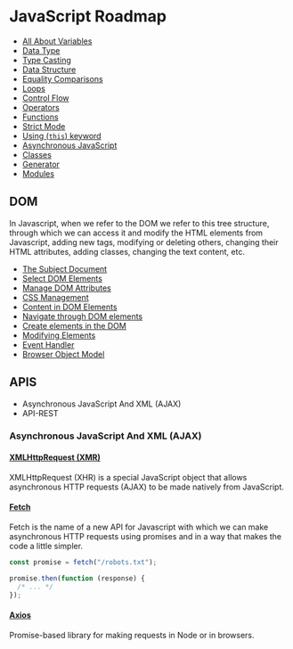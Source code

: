# JavaScript Roadmap

- [All About Variables](/javascript/language/all-about-variable.js)
- [Data Type](/javascript/language/data-types.js)
- [Type Casting](/javascript/language/type-casting.js)
- [Data Structure](/javascript/language/data-structure.js)
- [Equality Comparisons](/javascript/language/equality-comparisons.js)
- [Loops](/javascript/language/loops.js)
- [Control Flow](/javascript/language/control-flow.js)
- [Operators](/javascript/language/operators.js)
- [Functions](/javascript/language/functions.js)
- [Strict Mode](/javascript/language/strict-mode.js)
- [Using (`this`) keyword](/javascript/language/using-this-keyword.js)
- [Asynchronous JavaScript](/javascript/language/asynchronous.js)
- [Classes](/Documents/javascript/languages/classes.md)
- [Generator](/javascript/language/generator.js)
- [Modules](/Documents/javascript/languages/modules.md)

## DOM

In Javascript, when we refer to the DOM we refer to this tree structure, through which we can access it and modify the HTML elements from Javascript, adding new tags, modifying or deleting others, changing their HTML attributes, adding classes, changing the text content, etc.

- [The Subject Document](/javascript/dom/subject-document.js)
- [Select DOM Elements](/javascript/dom/select-dom-elements.js)
- [Manage DOM Attributes](/javascript/dom/manage-dom-attributes.js)
- [CSS Management](/javascript/dom/css-management.js)
- [Content in DOM Elements](/javascript/dom/content-in-dom-element.js)
- [Navigate through DOM elements](/javascript/dom/navigate-through-dom-element.js)
- [Create elements in the DOM](/javascript/dom/create-element-in-the-dom.js)
- [Modifying Elements](/javascript/dom/modifying-elements.js)
- [Event Handler](/javascript/dom/event-handler.js)
- [Browser Object Model](/javascript/dom/browser-object-model.js)

## APIS

- Asynchronous JavaScript And XML (AJAX)
- API-REST

### Asynchronous JavaScript And XML (AJAX)

#### [XMLHttpRequest (XMR)](/JavaScript/Working-with-APIs/AJAX/XMLHttpRequest/)

XMLHttpRequest (XHR) is a special JavaScript object that allows asynchronous HTTP requests (AJAX) to be made natively from JavaScript.

#### [Fetch](/JavaScript/Working-with-APIs/AJAX/Fetch/)

Fetch is the name of a new API for Javascript with which we can make asynchronous HTTP requests using promises and in a way that makes the code a little simpler.

```js
const promise = fetch("/robots.txt");

promise.then(function (response) {
  /* ... */
});
```

#### [Axios](/JavaScript/Working-with-APIs/AJAX/Axios/)

Promise-based library for making requests in Node or in browsers.
